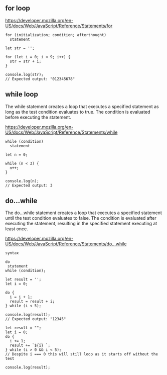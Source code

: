 ## for loop
https://developer.mozilla.org/en-US/docs/Web/JavaScript/Reference/Statements/for

```
for (initialization; condition; afterthought)
  statement
```
```
let str = '';

for (let i = 0; i < 9; i++) {
  str = str + i;
}

console.log(str);
// Expected output: "012345678"
```
## while loop
The while statement creates a loop that executes a specified statement as long as the test condition evaluates to true. The condition is evaluated before executing the statement.

https://developer.mozilla.org/en-US/docs/Web/JavaScript/Reference/Statements/while

```
while (condition)
  statement
```
```
let n = 0;

while (n < 3) {
  n++;
}

console.log(n);
// Expected output: 3
```
## do...while
The do...while statement creates a loop that executes a specified statement until the test condition evaluates to false. The condition is evaluated after executing the statement, resulting in the specified statement executing at least once.

https://developer.mozilla.org/en-US/docs/Web/JavaScript/Reference/Statements/do...while

`syntax`

 ```
do
  statement
while (condition);
```
```
let result = '';
let i = 0;

do {
  i = i + 1;
  result = result + i;
} while (i < 5);

console.log(result);
// Expected output: "12345"
```
```
let result = "";
let i = 0;
do {
  i += 1;
  result += `${i} `;
} while (i > 0 && i < 5);
// Despite i === 0 this will still loop as it starts off without the test

console.log(result);
```
